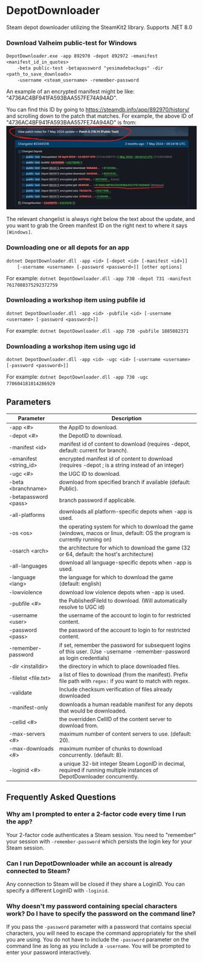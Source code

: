 DepotDownloader
===============

Steam depot downloader utilizing the SteamKit2 library. Supports .NET 8.0

### Download Valheim public-test for Windows
```
DepotDownloader.exe -app 892970 -depot 892972 -emanifest <manifest_id_in_quotes>
    -beta public-test -betapassword "yesimadebackups" -dir <path_to_save_downloads>
    -username <steam_username> -remember-password
```

An example of an encrypted manifest might be like: "4736AC4BF941FA593BAA557FE74A94AD".

You can find this ID by going to https://steamdb.info/app/892970/history/ and scrolling down to the patch that matches. For example, the above ID of "4736AC4BF941FA593BAA557FE74A94AD" is from:
![img.png](img.png)

The relevant changelist is always right below the text about the update, and you want to grab the Green manifest ID on the right next to where it says `[Windows]`.


### Downloading one or all depots for an app
```
dotnet DepotDownloader.dll -app <id> [-depot <id> [-manifest <id>]]
    [-username <username> [-password <password>]] [other options]
```

For example: `dotnet DepotDownloader.dll -app 730 -depot 731 -manifest 7617088375292372759`

### Downloading a workshop item using pubfile id
```
dotnet DepotDownloader.dll -app <id> -pubfile <id> [-username <username> [-password <password>]]
```

For example: `dotnet DepotDownloader.dll -app 730 -pubfile 1885082371`

### Downloading a workshop item using ugc id
```
dotnet DepotDownloader.dll -app <id> -ugc <id> [-username <username> [-password <password>]]
```

For example: `dotnet DepotDownloader.dll -app 730 -ugc 770604181014286929`

## Parameters

Parameter | Description
--------- | -----------
-app \<#>				| the AppID to download.
-depot \<#>				| the DepotID to download.
-manifest \<id>			| manifest id of content to download (requires -depot, default: current for branch).
-emanifest \<string_id> | encrypted manifest id of content to download (requires -depot ; is a string instead of an integer)
-ugc \<#>				| the UGC ID to download.
-beta \<branchname>		| download from specified branch if available (default: Public).
-betapassword \<pass>	| branch password if applicable.
-all-platforms			| downloads all platform-specific depots when -app is used.
-os \<os>				| the operating system for which to download the game (windows, macos or linux, default: OS the program is currently running on)
-osarch \<arch>			| the architecture for which to download the game (32 or 64, default: the host's architecture)
-all-languages			| download all language-specific depots when -app is used.
-language \<lang>		| the language for which to download the game (default: english)
-lowviolence			| download low violence depots when -app is used.
-pubfile \<#>			| the PublishedFileId to download. (Will automatically resolve to UGC id)
-username \<user>		| the username of the account to login to for restricted content.
-password \<pass>		| the password of the account to login to for restricted content.
-remember-password		| if set, remember the password for subsequent logins of this user. (Use -username <username> -remember-password as login credentials)
-dir \<installdir>		| the directory in which to place downloaded files.
-filelist \<file.txt>	| a list of files to download (from the manifest). Prefix file path with `regex:` if you want to match with regex.
-validate				| Include checksum verification of files already downloaded
-manifest-only			| downloads a human readable manifest for any depots that would be downloaded.
-cellid \<#>			| the overridden CellID of the content server to download from.
-max-servers \<#>		| maximum number of content servers to use. (default: 20).
-max-downloads \<#>		| maximum number of chunks to download concurrently. (default: 8).
-loginid \<#>			| a unique 32-bit integer Steam LogonID in decimal, required if running multiple instances of DepotDownloader concurrently.


## Frequently Asked Questions

### Why am I prompted to enter a 2-factor code every time I run the app?
Your 2-factor code authenticates a Steam session. You need to "remember" your session with `-remember-password` which persists the login key for your Steam session.

### Can I run DepotDownloader while an account is already connected to Steam?
Any connection to Steam will be closed if they share a LoginID. You can specify a different LoginID with `-loginid`.

### Why doesn't my password containing special characters work? Do I have to specify the password on the command line?
If you pass the `-password` parameter with a password that contains special characters, you will need to escape the command appropriately for the shell you are using. You do not have to include the `-password` parameter on the command line as long as you include a `-username`. You will be prompted to enter your password interactively.
